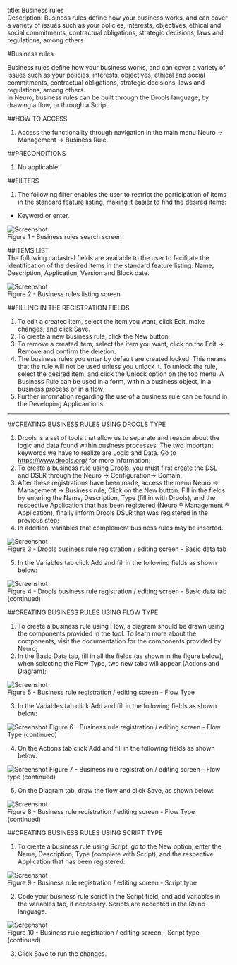 title: Business rules  
Description: Business rules define how your business works, and can cover a variety of issues such as your policies, interests, objectives, ethical and social commitments, contractual obligations, strategic decisions, laws and regulations, among others  

#Business rules

Business rules define how your business works, and can cover a variety of issues such as your policies, interests, objectives, ethical and social commitments, contractual obligations, strategic decisions, laws and regulations, among others.  
In Neuro, business rules can be built through the Drools language, by drawing a flow, or through a Script.    

##HOW TO ACCESS  
1.	Access the functionality through navigation in the main menu Neuro → Management → Business Rule.    

##PRECONDITIONS
1.	No applicable.  

##FILTERS
1.	The following filter enables the user to restrict the participation of items in the standard feature listing, making it easier to find the desired items:  
-    Keyword or enter.  

![Screenshot](images/business-rule-filter.png)  
Figure 1 - Business rules search screen  

##ITEMS LIST  
The following cadastral fields are available to the user to facilitate the identification of the desired items in the standard feature listing: Name, Description, Application, Version and Block date.  

![Screenshot](images/business-rule-item.png)  
Figure 2 - Business rules listing screen

##FILLING IN THE REGISTRATION FIELDS  
  1. To edit a created item, select the item you want, click Edit, make changes, and click Save.  
  2. To create a new business rule, click the New button;  
  3. To remove a created item, select the item you want, click  on the Edit → Remove and confirm the deletion.  
  4. The business rules you enter by default are created locked. This means that the rule will not be used unless you unlock it. To unlock the rule, select the desired item, and click the Unlock option on the top menu. A Business Rule can be used in a form, within a business object, in a business process or in a flow;  
  5. Further information regarding the use of a business rule can be found in the Developing Applicantions.  

--------------------  

##CREATING BUSINESS RULES USING DROOLS TYPE  
  1. Drools is a set of tools that allow us to separate and reason about the logic and data found within business processes. The two important keywords we have to realize are Logic and Data. Go to https://www.drools.org/ for more information;  
  2. To create a business rule using Drools, you must first create the DSL and DSLR through the Neuro → Configuration→ Domain;  
  3. After these registrations have been made, access the menu Neuro → Management  → Business rule, Click on the New button. Fill in the fields by entering the  Name, Description, Type (fill in with Drools), and the respective Application that has been registered (Neuro ® Management ®  Application), finally inform Drools DSLR that was registered in the previous step;  
  4. In addition, variables that complement business rules may be inserted.  

![Screenshot](images/business-rule-drools.png)  
Figure 3 - Drools business rule registration / editing screen - Basic data tab  

  5. In the Variables tab click Add and fill in the following fields as shown below:

![Screenshot](images/business-rule-variables.png)  
Figure 4 - Drools business rule registration / editing screen - Basic data tab (continued)  

##CREATING BUSINESS RULES USING FLOW TYPE  
  1. To create a business rule using Flow, a diagram should be drawn using the components provided in the tool. To learn more about the components, visit the documentation for the components provided by Neuro;  
  2. In the Basic Data tab, fill in all the fields (as shown in the figure below), when selecting the Flow Type, two new tabs will appear (Actions and Diagram);  

![Screenshot](images/business-rule-flow.png)  
Figure 5 - Business rule registration / editing screen - Flow Type  

  3. In the Variables tab click Add and fill in the following fields as shown below:  

![Screenshot](images/business-rule-flowType.png) 
Figure 6 - Business rule registration / editing screen - Flow Type (continued)  

  4. On the Actions tab click Add and fill in the following fields as shown below:  

![Screenshot](images/business-rule-flowType2.png) 
Figure 7 - Business rule registration / editing screen - Flow type (continued)  

  5. On the Diagram tab, draw the flow and click Save, as shown below:  

![Screenshot](images/business-rule-flowType3.png)  
Figure 8 - Business rule registration / editing screen - Flow Type (continued)  

##CREATING BUSINESS RULES USING SCRIPT TYPE  

  1. To create a business rule using Script, go to the New option, enter the Name, Description, Type (complete with Script), and the respective Application that has been registered:  

![Screenshot](images/business-rule-script.png)  
Figure 9 - Business rule registration / editing screen - Script type  

  2. Code your business rule script in the Script field, and add variables in the variables tab, if necessary. Scripts are accepted in the Rhino language.  

![Screenshot](images/business-rule-script2.png)  
Figure 10 - Business rule registration / editing screen - Script type (continued)  

  3. Click Save to run the changes.  











